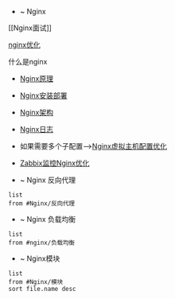 - ~ Nginx

[[Nginx面试]]

[nginx优化](nginx优化.md)

什么是nginx
- [Nginx原理](Nginx原理.md)
- [Nginx安装部署](Nginx安装部署.md)
- [Nginx架构](Nginx架构.md)
- [Nginx日志](Nginx日志.md)
- 如果需要多个子配置-->[Nginx虚拟主机配置优化](Nginx虚拟主机配置优化.md)
- [Zabbix监控Nginx优化](../zabbix/Zabbix监控Nginx优化.md)

- ~ Nginx 反向代理


```dataview
list
from #Nginx/反向代理 
```


- ~ Nginx 负载均衡

```dataview
list
from #nginx/负载均衡 
```



- ~ Nginx模块
```dataview
list
from #Nginx/模块 
sort file.name desc
```
